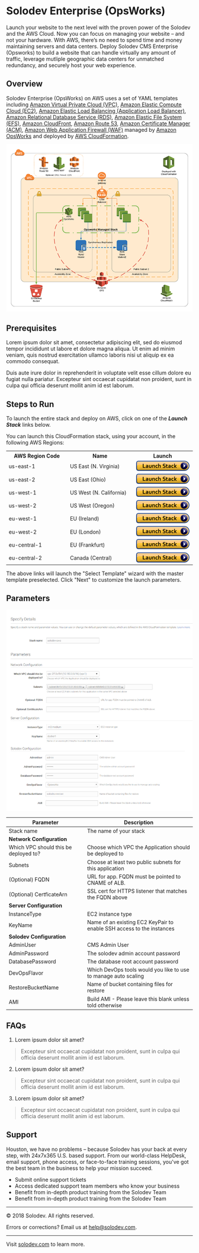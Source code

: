 ﻿# Solodev Enterprise (OpsWorks)
Launch your website to the next level with the proven power of the Solodev and the AWS Cloud. Now you can focus on managing your website – and not your hardware. With AWS, there’s no need to spend time and money maintaining servers and data centers. Deploy Solodev CMS Enterprise (Opsworks) to build a website that can handle virtually any amount of traffic, leverage mutliple geographic data centers for unmatched redundancy, and securely host your web experience.

## Overview
Solodev Enterprise (OpsWorks) on AWS uses a set of YAML templates including [Amazon Virtual Private Cloud (VPC)](http://docs.aws.amazon.com/AmazonVPC/latest/UserGuide/VPC_Introduction.html), [Amazon Elastic Compute Cloud (EC2)](http://docs.aws.amazon.com/AWSEC2/latest/UserGuide/concepts.html), [Amazon Elastic Load Balancing (Application Load Balancer)](https://docs.aws.amazon.com/elasticloadbalancing/latest/application/introduction.html), [Amazon Relational Database Service (RDS)](http://docs.aws.amazon.com/AmazonRDS/latest/UserGuide/Welcome.html), [Amazon Elastic File System (EFS)](http://docs.aws.amazon.com/efs/latest/ug/whatisefs.html), [Amazon CloudFront](http://docs.aws.amazon.com/AmazonCloudFront/latest/DeveloperGuide/Introduction.html), [Amazon Route 53](http://docs.aws.amazon.com/Route53/latest/DeveloperGuide/Welcome.html), [Amazon Certificate Manager (ACM)](https://docs.aws.amazon.com/acm/latest/userguide/acm-overview.html), [Amazon Web Application Firewall (WAF)](https://docs.aws.amazon.com/waf/latest/developerguide/what-is-aws-waf.html) managed by [Amazon OpsWorks](https://docs.aws.amazon.com/opsworks/latest/userguide/welcome.html) and deployed by [AWS CloudFormation](http://docs.aws.amazon.com/AWSCloudFormation/latest/UserGuide/Welcome.html).

![AWS Diagram](images/solodev-aws-architecture-enterprise-opsworks.png)

## Prerequisites
Lorem ipsum dolor sit amet, consectetur adipiscing elit, sed do eiusmod tempor incididunt ut labore et dolore magna aliqua. Ut enim ad minim veniam, quis nostrud exercitation ullamco laboris nisi ut aliquip ex ea commodo consequat.

Duis aute irure dolor in reprehenderit in voluptate velit esse cillum dolore eu fugiat nulla pariatur. Excepteur sint occaecat cupidatat non proident, sunt in culpa qui officia deserunt mollit anim id est laborum.

## Steps to Run
To launch the entire stack and deploy on AWS, click on one of the ***Launch Stack*** links below.

You can launch this CloudFormation stack, using your account, in the following AWS Regions:

<table>
	<tr>
		<th width="299">AWS Region Code</td>
		<th width="299">Name</td>
		<th width="299" align="center">Launch</td>
	</tr>
	<tr>
		<td>us-east-1</td>
		<td>US East (N. Virginia)</td>
		<td align="center"><a href="https://console.aws.amazon.com/cloudformation/home?region=us-east-1#/stacks/new?stackName=solodev-aws&templateURL=https://s3.amazonaws.com/solodev-aws-ha/aws/solodev-enterprise-cluster.yaml"><img src="images/cloudformation-launch-stack.png" /></td>
	</tr>
	<tr>
		<td>us-east-2</td>
		<td>US East (Ohio)</td>
		<td align="center"><a href="#"><img src="images/cloudformation-launch-stack.png" /></td>
	</tr>
	<tr>
		<td>us-west-1</td>
		<td>US West (N. California)</td>
		<td align="center"><a href="#"><img src="images/cloudformation-launch-stack.png" /></td>
	</tr>
	<tr>
		<td>us-west-2</td>
		<td>US West (Oregon)</td>
		<td align="center"><a href="#"><img src="images/cloudformation-launch-stack.png" /></td>
	</tr>
	<tr>
		<td>eu-west-1</td>
		<td>EU (Ireland)</td>
		<td align="center"><a href="#"><img src="images/cloudformation-launch-stack.png" /></td>
	</tr>
	<tr>
		<td>eu-west-2</td>
		<td>EU (London)</td>
		<td align="center"><a href="#"><img src="images/cloudformation-launch-stack.png" /></td>
	</tr>
	<tr>
		<td>eu-central-1</td>
		<td>EU (Frankfurt)</td>
		<td align="center"><a href="#"><img src="images/cloudformation-launch-stack.png" /></td>
	</tr>
	<tr>
		<td>eu-central-2</td>
		<td>Canada (Central)</td>
		<td align="center"><a href="#"><img src="images/cloudformation-launch-stack.png" /></td>
	</tr>
</table>

The above links will launch the "Select Template" wizard with the master template preselected. Click "Next" to customize the launch parameters.

## Parameters
![Parameters](images/parameters-cluster.jpg)

Parameter                             | Description
------------------------------------- | ---------------------
Stack name     				          | The name of your stack
**Network Configuration**     		  | 
Which VPC should this be deployed to? | Choose which VPC the Application should be deployed to
Subnets     						  | Choose at least two public subnets for this application
(Optional) FQDN                       | URL for app. FQDN must be pointed to CNAME of ALB.
(Optional) CertficateArn              | SSL cert for HTTPS listener that matches the FQDN above
**Server Configuration**              | 
InstanceType                          | EC2 instance type
KeyName                               | Name of an existing EC2 KeyPair to enable SSH access to the instances
**Solodev Configuration**             | 
AdminUser                             | CMS Admin User
AdminPassword                         | The solodev admin account password
DatabasePassword                      | The database root account password
DevOpsFlavor                          | Which DevOps tools would you like to use to manage auto scaling
RestoreBucketName                     | Name of bucket containing files for restore
AMI                                   | Build AMI - Please leave this blank unless told otherwise

## FAQs
1. Lorem ipsum dolor sit amet?
> Excepteur sint occaecat cupidatat non proident, sunt in culpa qui officia deserunt mollit anim id est laborum.

2. Lorem ipsum dolor sit amet?
> Excepteur sint occaecat cupidatat non proident, sunt in culpa qui officia deserunt mollit anim id est laborum.

3. Lorem ipsum dolor sit amet?
> Excepteur sint occaecat cupidatat non proident, sunt in culpa qui officia deserunt mollit anim id est laborum.

## Support
Houston, we have no problems – because Solodev has your back at every step, with 24x7x365 U.S. based support. From our world-class HelpDesk, email support, phone access, or face-to-face training sessions, you've got the best team in the business to help your mission succeed.

* Submit online support tickets
* Access dedicated support team members who know your business
* Benefit from in-depth product training from the Solodev Team
* Benefit from in-depth product training from the Solodev Team

---
© 2018 Solodev. All rights reserved. 

Errors or corrections? Email us at help@solodev.com.

---
Visit [solodev.com](https://www.solodev.com/) to learn more.



